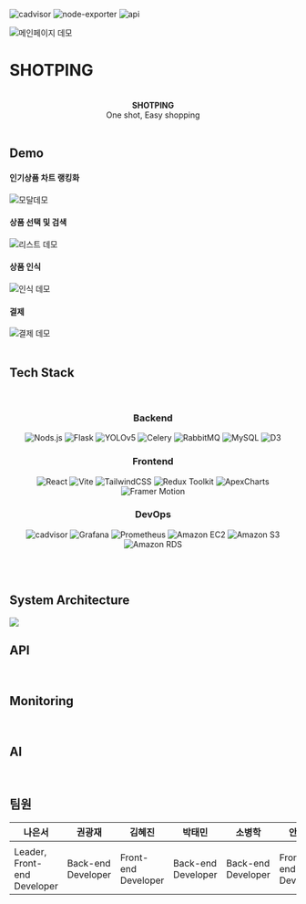 <div align="left">

![cadvisor](https://github.com/2023-Summer-Bootcamp-TeamC/.github/assets/109125108/2d4b5db9-812d-44f1-8014-2fabb7785ced)
![node-exporter](https://github.com/2023-Summer-Bootcamp-TeamC/.github/assets/109125108/ca967949-e878-467f-9c9f-d63295da94c8)
![api](https://github.com/2023-Summer-Bootcamp-TeamC/.github/assets/109125108/34f78085-5b00-4945-96fc-c8028bf6ea10)


![메인페이지 데모](https://github.com/2023-Summer-Bootcamp-TeamC/.github/assets/127761299/8b2eef65-9f05-49b7-be9e-dacff7ca5d13)
<h1>SHOTPING</h1>
<div align="center">
<br /><b>SHOTPING</b><br />
One shot, Easy shopping
  <br />
</div>
<br/>
<h2>Demo</h2>

<h4>인기상품 차트 랭킹화</h4>

![모달데모](https://github.com/2023-Summer-Bootcamp-TeamC/.github/assets/127761299/6c8d3bc6-f47b-4262-83e8-edc7d2f21c85)
<br />

<h4>상품 선택 및 검색</h4>

![리스트 데모](https://github.com/2023-Summer-Bootcamp-TeamC/.github/assets/127761299/5396e9f0-b8fe-41cc-90a1-d14fe0ab403b)
<br />

<h4>상품 인식</h4>

![인식 데모](https://github.com/2023-Summer-Bootcamp-TeamC/.github/assets/127761299/445a5507-a2fe-48b5-9678-7eafc9724fdd)
<br />

<h4>결제</h4>

![결제 데모](https://github.com/2023-Summer-Bootcamp-TeamC/.github/assets/127761299/df326758-f0d6-411a-8c65-bbb202bac9be)
<br /><br />

<h2>Tech Stack</h2>
</div>
<br />

<div align="center">
<h3>Backend</h3>
  
![Nods.js](https://img.shields.io/badge/node.js-6DA55F?style=for-the-badge&logo=node.js&logoColor=white)
![Flask](https://img.shields.io/badge/flask-191618?style=for-the-badge&logo=flask&logoColor=white)
![YOLOv5](https://img.shields.io/badge/YOLOv5-FFA500?style=for-the-badge&logo=yolov5&logoColor=white)
![Celery](https://img.shields.io/badge/Celery-37814A?style=for-the-badge&logo=celery&logoColor=white)
![RabbitMQ](https://img.shields.io/badge/Rabbitmq-FF6600?style=for-the-badge&logo=rabbitmq&logoColor=white)
![MySQL](https://img.shields.io/badge/mysql-332d30?style=for-the-badge&logo=mysql&logoColor=white)
![D3](https://img.shields.io/badge/D3-F9A03C?style=for-the-badge&logo=d3.js&logoColor=white)

<h3>Frontend</h3>

![React](https://img.shields.io/badge/react-%2320232a.svg?style=for-the-badge&logo=react&logoColor=%2361DAFB)
![Vite](https://img.shields.io/badge/vite-%23646CFF?style=for-the-badge&logo=vite&logoColor=white)
![TailwindCSS](https://img.shields.io/badge/tailwindcss-%2338B2AC?style=for-the-badge&logo=tailwind-css&logoColor=white)
![Redux Toolkit](https://img.shields.io/badge/Redux_Toolkit-764ABC?style=for-the-badge&logo=redux&logoColor=white)
![ApexCharts](https://img.shields.io/badge/ApexCharts-007BFF?style=for-the-badge&logo=apexcharts&logoColor=white)
![Framer Motion](https://img.shields.io/badge/Framer_Motion-0055FF?style=for-the-badge&logo=framer&logoColor=white)

<h3>DevOps</h3>

![cadvisor](https://img.shields.io/badge/cadvisor-00ADD8?style=for-the-badge&logo=cadvisor&logoColor=white)
![Grafana](https://img.shields.io/badge/Grafana-F46800?style=for-the-badge&logo=grafana&logoColor=white)
![Prometheus](https://img.shields.io/badge/Prometheus-E6522C?style=for-the-badge&logo=prometheus&logoColor=white)
![Amazon EC2](https://img.shields.io/badge/Amazon_EC2-232F3E?style=for-the-badge&logo=amazon-aws&logoColor=white)
![Amazon S3](https://img.shields.io/badge/Amazon_S3-569A31?style=for-the-badge&logo=amazon-s3&logoColor=white)
![Amazon RDS](https://img.shields.io/badge/Amazon_RDS-FF9900?style=for-the-badge&logo=amazon-rds&logoColor=white)

</div>
<br />
<br />

<h2>System Architecture</h2>
<img src="https://i.postimg.cc/kGCm2ryw/Untitled.png">
<br />

<h2>API</h2>
<br />

<h2>Monitoring</h2>
<br />

<h2>AI</h2>
<br />

<h2>팀원</h2>

| 나은서 | 권광재 | 김혜진 | 박태민 | 소병학 | 안나경 |
| ------ | ------ | ------ | ------ | ------ | ------ |
|        |        |        |        |        |        |
|Leader, Front-end Developer|Back-end Developer|Front-end Developer|Back-end Developer|Back-end Developer|Front-end Developer|

